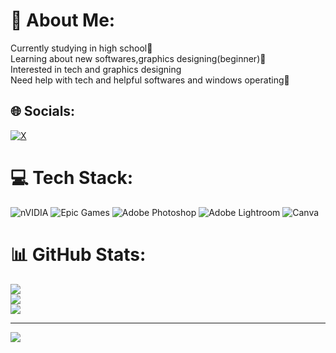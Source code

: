 # 💫 About Me:
Currently studying in high school🏫<br>Learning about new softwares,graphics designing(beginner)🔰<br>Interested in tech and graphics designing<br>Need help with tech and helpful softwares and windows operating🤝 


## 🌐 Socials:
[![X](https://img.shields.io/badge/X-black.svg?logo=X&logoColor=white)](https://x.com/hanzalabaig01) 

# 💻 Tech Stack:
![nVIDIA](https://img.shields.io/badge/nVIDIA-%2376B900.svg?style=for-the-badge&logo=nVIDIA&logoColor=white) ![Epic Games](https://img.shields.io/badge/epicgames-%23313131.svg?style=for-the-badge&logo=epicgames&logoColor=white) ![Adobe Photoshop](https://img.shields.io/badge/adobe%20photoshop-%2331A8FF.svg?style=for-the-badge&logo=adobe%20photoshop&logoColor=white) ![Adobe Lightroom](https://img.shields.io/badge/Adobe%20Lightroom-31A8FF.svg?style=for-the-badge&logo=Adobe%20Lightroom&logoColor=white) ![Canva](https://img.shields.io/badge/Canva-%2300C4CC.svg?style=for-the-badge&logo=Canva&logoColor=white)
# 📊 GitHub Stats:
![](https://github-readme-stats.vercel.app/api?username=Qwerty7839&theme=ambient_gradient&hide_border=false&include_all_commits=false&count_private=false)<br/>
![](https://github-readme-streak-stats.herokuapp.com/?user=Qwerty7839&theme=ambient_gradient&hide_border=false)<br/>
![](https://github-readme-stats.vercel.app/api/top-langs/?username=Qwerty7839&theme=ambient_gradient&hide_border=false&include_all_commits=false&count_private=false&layout=compact)

---
[![](https://visitcount.itsvg.in/api?id=Qwerty7839&icon=0&color=0)](https://visitcount.itsvg.in)

<!-- Proudly created with GPRM ( https://gprm.itsvg.in ) -->